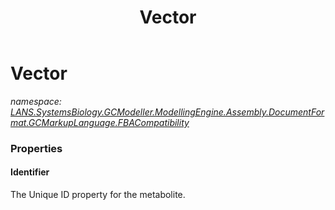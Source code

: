 ﻿---
title: Vector
---

# Vector
_namespace: [LANS.SystemsBiology.GCModeller.ModellingEngine.Assembly.DocumentFormat.GCMarkupLanguage.FBACompatibility](N-LANS.SystemsBiology.GCModeller.ModellingEngine.Assembly.DocumentFormat.GCMarkupLanguage.FBACompatibility.html)_






### Properties

#### Identifier
The Unique ID property for the metabolite.

